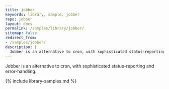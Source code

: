 ```yaml
---
title: jobber
keywords: library, sample, jobber
repo: jobber
layout: docs
permalink: /samples/library/jobber/
sitemap: false
redirect_from:
- /samples/jobber/
description: |
  Jobber is an alternative to cron, with sophisticated status-reporting and error-handling.
---
```


Jobber is an alternative to cron, with sophisticated status-reporting and error-handling.


{% include library-samples.md %}
